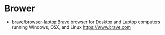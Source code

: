 # Brower

* [brave/browser-laptop](https://github.com/brave/browser-laptop):Brave browser for Desktop and Laptop computers running Windows, OSX, and Linux https://www.brave.com

